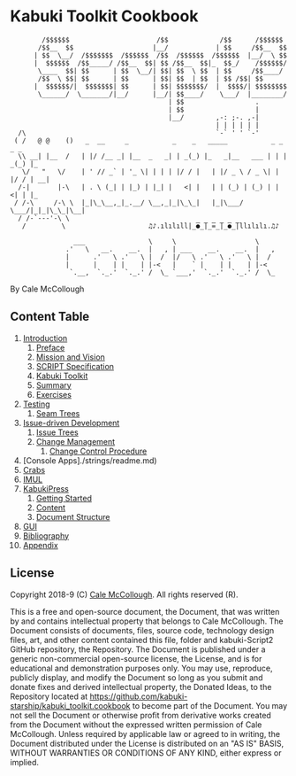 # Kabuki Toolkit Cookbook

```AsciiArt
        /$$$$$$                      /$$             /$$      /$$$$$$
       /$$__  $$                    |__/            | $$     /$$__  $$
      | $$  \__/  /$$$$$$$  /$$$$$$  /$$  /$$$$$$  /$$$$$$  |__/  \ $$
      |  $$$$$$  /$$_____/ /$$__  $$| $$ /$$__  $$|_  $$_/    /$$$$$$/
       \____  $$| $$      | $$  \__/| $$| $$  \ $$  | $$     /$$____/
       /$$  \ $$| $$      | $$      | $$| $$  | $$  | $$ /$$| $$
      |  $$$$$$/|  $$$$$$$| $$      | $$| $$$$$$$/  |  $$$$/| $$$$$$$$
       \______/  \_______/|__/      |__/| $$____/    \___/  |________/
                                        | $$                  .
                                        | $$                  |
                                        |__/        ,-: ;-. ,-|
                                                    | | | | | |
  /\                                                `-` ' ' `-'
 ( /   @ @    ()   _  __     _           _    _   _____           _ _    _ _
  \\ __| |__  /   | |/ /__ _| |__  _   _| | _(_) |_   _|__   ___ | | | _(_) |_
   \/   "   \/    | ' // _` | '_ \| | | | |/ / |   | |/ _ \ / _ \| | |/ / | __|
  /-|       |-\   | . \ (_| | |_) | |_| |   <| |   | | (_) | (_) | |   <| | |_
 / /-\     /-\ \  |_|\_\__,_|_.__/ \__,_|_|\_\_|   |_|\___/ \___/|_|_|\_\_|\__|
  / /-`---'-\ \  
   /         \                     ♫♪.ılılıll|̲̅̅●̲̅̅|̲̅̅=̲̅̅|̲̅̅●̲̅̅|llılılı.♫♪

                ___                \     \                    \
              .'   \   __.    __.  |   , | ___    __.    __.  |   ,
              |      .'   \ .'   \ |  /  |/   \ .'   \ .'   \ |  /
              |      |    | |    | |-<   |    ` |    | |    | |-<  
               `.__,  `._.'  `._.' /  \_ `___,'  `._.'  `._.' /  \_
```

By Cale McCollough

## Content Table

1. [Introduction](./introduction/readme.md)
   1. [Preface](./introduction/preface.md)
   1. [Mission and Vision](./introduction/mission_and_vision.md)
   1. [SCRIPT Specification](./introduction/script_specification.md)
   1. [Kabuki Toolkit](./introduction/kabuki_toolkit.md)
   1. [Summary](./introduction/summary.md)
   1. [Exercises](./introduction/exercises.md)
1. [Testing](./testing/readme.md)
   1. [Seam Trees](./testing/seam_trees.md)
1. [Issue-driven Development](./idd/readme.md)
   1. [Issue Trees](./idd/issue_trees.md)
   1. [Change Management](./idd/change_management/readme.md)
      1. [Change Control Procedure](./idd/change_management/change_control_proceedure.md)
1. [Console Apps]./strings/readme.md)
1. [Crabs](./crabs/readme.md)
1. [IMUL](./imul/readme.md)
1. [KabukiPress](./kabukipress/readme.md)
   1. [Getting Started](./kabukipress/readme.md)
   1. [Content](./kabukipress/)
   1. [Document Structure](./kabukipress/document_structure/readme.md)
1. [GUI](./gui/readme.md)
1. [Bibliography](./bibliography/readme.md)
1. [Appendix](./appendix/readme.md)

## License

Copyright 2018-9 (C) [Cale McCollough](https://calemccollough.github.io). All rights reserved (R).

This is a free and open-source document, the Document, that was written by and contains intellectual property that belongs to Cale McCollough. The Document consists of documents, files, source code, technology design files, art, and other content contained this file, folder and kabuki-Script2 GitHub repository, the Repository. The Document is published under a generic non-commercial open-source license, the License, and is for educational and demonstration purposes only. You may use, reproduce, publicly display, and modify the Document so long as you submit and donate fixes and derived intellectual property, the Donated Ideas, to the Repository located at <https://github.com/kabuki-starship/kabuki_toolkit.cookbook> to become part of the Document. You may not sell the Document or otherwise profit from derivative works created from the Document without the expressed written permission of Cale McCollough. Unless required by applicable law or agreed to in writing, the Document distributed under the License is distributed on an "AS IS" BASIS, WITHOUT WARRANTIES OR CONDITIONS OF ANY KIND, either express or implied.
